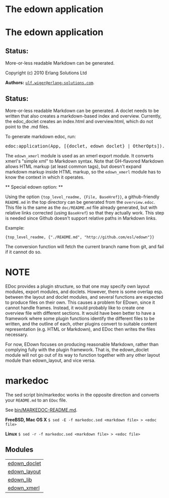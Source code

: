 

<h1>The edown application</h1>

The edown application
=====================

Status:
------
More-or-less readable Markdown can be generated.

Copyright (c) 2010 Erlang Solutions Ltd


__Authors:__ [`ulf.wiger@erlang-solutions.com`](mailto:ulf.wiger@erlang-solutions.com).


Status:
------
More-or-less readable Markdown can be generated.
A doclet needs to be written that also creates 
a markdown-based index and overview. Currently, the 
edoc_doclet creates an index.html and overview.html,
which do not point to the .md files.



To generate markdown edoc, run:


<pre>
edoc:application(App, [{doclet, edown_doclet} | OtherOpts]).
</pre>




The `edown_xmerl` module is used as an xmerl export module.
It converts xmerl's "simple xml" to Markdown syntax. Note that
GH-flavored Markdown allows HTML markup (at least common tags),
but doesn't expand markdown markup inside HTML markup, so the 
`edown_xmerl` module has to know the context in which it operates.



** Special edown option: **



Using the option `{top_level_readme, {File, BaseHref}}`, a github-friendly
`README.md` in the top directory can be generated from the `overview.edoc`.
This file is the same as the `doc/README.md` file already generated,
but with relative links corrected (using `BaseHref`) so that they actually
work. This step is needed since Github doesn't support relative paths in
Markdown links.



Example:



`{top_level_readme, {"./README.md", "http://github.com/esl/edown"}}`



The conversion function will fetch the current branch name from git,
and fail if it cannot do so.



NOTE
====
EDoc provides a plugin structure, so that one may specify own 
layout modules, export modules, and doclets. However, there is 
some overlap esp. between the layout and doclet modules, and 
several functions are expected to produce files on their own.
This causes a problem for EDown, since it cannot handle frames.
Instead, it would probably like to create one overview file with
different sections. It would have been better to have a framework
where some plugin functions identify the different files to be 
written, and the outline of each, other plugins convert to suitable
content representation (e.g. HTML or Markdown), and EDoc then 
writes the files necessary.



For now, EDown focuses on producing reasonable Markdown, rather
than complying fully with the plugin framework. That is, the 
edown_doclet module will not go out of its way to function together
with any other layout module than edown_layout, and vice versa.



markedoc
========



The sed script bin/markedoc works in the opposite direction and converts 
your `README.md` to an `EDoc` file. 



See [bin/MARKEDOC-README.md](http://github.com/esl/edown/blob/master/bin/MARKEDOC-README.md).



**FreeBSD, Mac OS X**
`$ sed -E -f markedoc.sed <markdown file> > <edoc file>`



**Linux**
`$ sed -r -f markedoc.sed <markdown file> > <edoc file>`




<h2 class="indextitle">Modules</h2>



<table width="100%" border="0" summary="list of modules">
<tr><td><a href="http://github.com/esl/edown/blob/master/doc/edown_doclet.md" class="module">edown_doclet</a></td></tr>
<tr><td><a href="http://github.com/esl/edown/blob/master/doc/edown_layout.md" class="module">edown_layout</a></td></tr>
<tr><td><a href="http://github.com/esl/edown/blob/master/doc/edown_lib.md" class="module">edown_lib</a></td></tr>
<tr><td><a href="http://github.com/esl/edown/blob/master/doc/edown_xmerl.md" class="module">edown_xmerl</a></td></tr></table>


